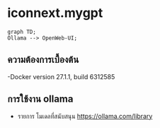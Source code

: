 ﻿# iconnext.mygpt
```mermaid
graph TD;
Ollama --> OpenWeb-UI;
```
 
 ## ความต้องการเบื้องต้น
 -Docker version 27.1.1, build 6312585

 ## การใช้งาน ollama

 - รายการ โมเดลที่สนับสนุน
 https://ollama.com/library
